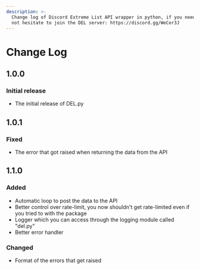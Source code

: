 ```yaml
---
description: >-
  Change log of Discord Extreme List API wrapper in python, if you need help, do
  not hesitate to join the DEL server: https://discord.gg/WeCer3J
---
```


# Change Log

## 1.0.0

### Initial release

* The initial release of DEL.py

## 1.0.1

### Fixed

* The error that got raised when returning the data from the API

## 1.1.0

### Added

* Automatic loop to post the data to the API
* Better control over rate-limit, you now shouldn't get rate-limited even if you tried to with the package
* Logger which you can access through the logging module called "del.py"
* Better error handler

### Changed

* Format of the errors that get raised
